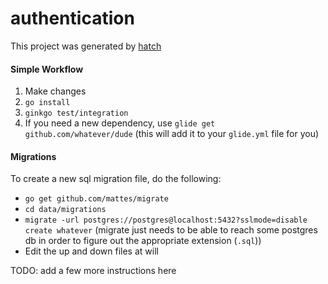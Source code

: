 # authentication #

This project was generated by [hatch](https://github.com/axiomzen/hatch)

#### Simple Workflow ####

1. Make changes
2. `go install`
3. `ginkgo test/integration`
4. If you need a new dependency, use `glide get github.com/whatever/dude` (this will add it to your `glide.yml` file for you)

#### Migrations ####

To create a new sql migration file, do the following:
- `go get github.com/mattes/migrate`
- `cd data/migrations`
- `migrate -url postgres://postgres@localhost:5432?sslmode=disable create whatever` (migrate just needs to be able to reach some postgres db in order to figure out the appropriate extension (`.sql`))
- Edit the up and down files at will

TODO: add a few more instructions here

